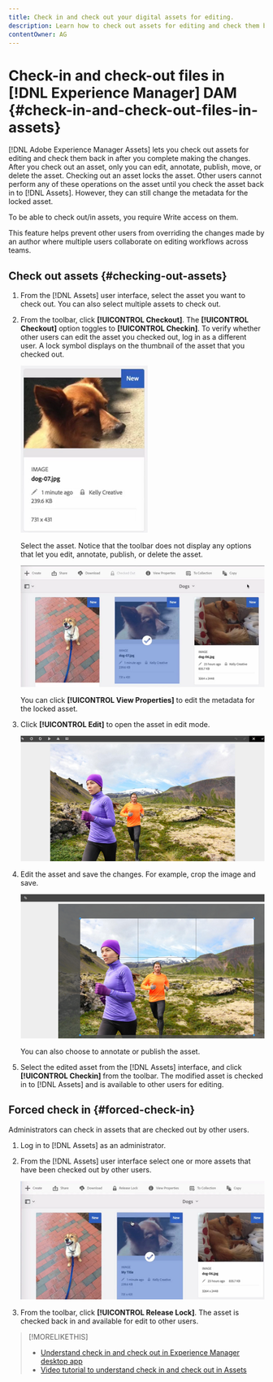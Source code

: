 ```yaml
---
title: Check in and check out your digital assets for editing.
description: Learn how to check out assets for editing and check them back in after the changes are complete.
contentOwner: AG
---
```


# Check-in and check-out files in [!DNL Experience Manager] DAM {#check-in-and-check-out-files-in-assets}

[!DNL Adobe Experience Manager Assets] lets you check out assets for editing and check them back in after you complete making the changes. After you check out an asset, only you can edit, annotate, publish, move, or delete the asset. Checking out an asset locks the asset. Other users cannot perform any of these operations on the asset until you check the asset back in to [!DNL Assets]. However, they can still change the metadata for the locked asset.

To be able to check out/in assets, you require Write access on them.

This feature helps prevent other users from overriding the changes made by an author where multiple users collaborate on editing workflows across teams.

## Check out assets {#checking-out-assets}

1. From the [!DNL Assets] user interface, select the asset you want to check out. You can also select multiple assets to check out.
1. From the toolbar, click **[!UICONTROL Checkout]**.
    The **[!UICONTROL Checkout]** option toggles to **[!UICONTROL Checkin]**.
    To verify whether other users can edit the asset you checked out, log in as a different user. A lock symbol displays on the thumbnail of the asset that you checked out.

   ![chlimage_1-471](assets/chlimage_1-471.png)

   Select the asset. Notice that the toolbar does not display any options that let you edit, annotate, publish, or delete the asset.

   ![chlimage_1-472](assets/chlimage_1-472.png)

   You can click **[!UICONTROL View Properties]** to edit the metadata for the locked asset.

1. Click **[!UICONTROL Edit]** to open the asset in edit mode.

   ![chlimage_1-473](assets/chlimage_1-473.png)

1. Edit the asset and save the changes. For example, crop the image and save.

   ![chlimage_1-474](assets/chlimage_1-474.png)

   You can also choose to annotate or publish the asset.

1. Select the edited asset from the [!DNL Assets] interface, and click **[!UICONTROL Checkin]** from the toolbar. The modified asset is checked in to [!DNL Assets] and is available to other users for editing.

## Forced check in {#forced-check-in}

Administrators can check in assets that are checked out by other users.

1. Log in to [!DNL Assets] as an administrator.
1. From the [!DNL Assets] user interface select one or more assets that have been checked out by other users.

   ![chlimage_1-476](assets/chlimage_1-476.png)

1. From the toolbar, click **[!UICONTROL Release Lock]**. The asset is checked back in and available for edit to other users.

>[!MORELIKETHIS]
>
>* [Understand check in and check out in Experience Manager desktop app](https://docs.adobe.com/content/help/en/experience-manager-desktop-app/using/using.html#how-app-works2)
>* [Video tutorial to understand check in and check out in Assets](https://docs.adobe.com/content/help/en/experience-manager-learn/assets/collaboration/checkin-checkout-technical-video-understand.html)
